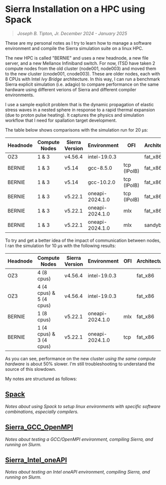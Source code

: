 # Sierra Installation on a HPC using Spack
>*Joseph B. Tipton, Jr.*
>*December 2024 - January 2025*

These are my personal notes as I try to learn how to manage a software environment and compile the Sierra simulation suite on a linux HPC.

The new HPC is called "BERNIE" and uses a new headnode, a new file server, and a new Mellanox Infiniband switch.  For now, ITSD have taken 2 compute nodes from the old cluster (node001, node003) and moved them to the new cluster (cnode001, cnode003).  These are older nodes, each with 8 CPUs with Intel _Ivy Bridge_ architecture.  In this way, I can run a benchmark Sierra explicit simulation (i.e. adagio) to compare performance on the same hardware using different verions of Sierra and different compiler environments.

I use a sample explicit problem that is the dynamic propagation of elastic stress waves in a nested sphere in response to a rapid thermal expansion (due to proton pulse heating). It captures the physics and simulation workflow that I need for spallation target development.

The table below shows comparisons with the simulation run for 20 &mu;s:

Headnode | Compute Nodes | Sierra Version | Environment | OFI | Architecture | Time
--- | --- | --- | --- | --- | --- | ---
OZ3 | 1 & 3 | v4.56.4 | intel-19.0.3 | | fat_x86 | 900 s
BERNIE | 1 & 3 | v5.14 | gcc-8.5.0 | tcp (IPoIB) | fat_x86 | 1,497 s
BERNIE | 1 & 3 | v5.14 | gcc-10.2.0 | tcp (IPoIB) | fat_x86 | 1,558 s
BERNIE | 1 & 3 | v5.22.1 | oneapi-2024.1.0 | tcp (IPoIB) | fat_x86 | 1,566 s
BERNIE | 1 & 3 | v5.22.1 | oneapi-2024.1.0 | mlx | fat_x86 | 1,415 s
BERNIE | 1 & 3 | v5.22.1 | oneapi-2024.1.0 | mlx | sandybridge | 1,372 s

To try and get a better idea of the impact of communication between nodes, I ran the simulation for 10 &mu;s with the following results:

Headnode | Compute Nodes | Sierra Version | Environment | OFI | Architecture | Time
--- | --- | --- | --- | --- | --- | ---
OZ3 | 4 (8 cpus) | v4.56.4 | intel-19.0.3 | | fat_x86 | 873 s
OZ3 | 4 (4 cpus) & 5 (4 cpus) | v4.56.4 | intel-19.0.3 | | fat_x86 | 869 s
BERNIE | 1 (8 cpus) | v5.22.1 | oneapi-2024.1.0 | mlx | fat_x86 | 1,298 s
BERNIE | 1 (4 cpus) & 3 (4 cpus) | v5.22.1 | oneapi-2024.1.0 | tcp | fat_x86 | 1,348 s

As you can see, performance on the new cluster _using the same compute hardware_ is about 50% slower.  I'm still troubleshooting to understand the source of this slowdown.

My notes are structured as follows:

## [Spack](Spack.md)
_Notes about using Spack to setup linux environments with specific software combinations, especially compilers._

## [Sierra_GCC_OpenMPI](Sierra_GCC_OpenMPI.md) 
_Notes about testing a GCC/OpenMPI environment, compiling Sierra, and running on Slurm._

## [Sierra_Intel_oneAPI](Sierra_Intel_oneAPI.md) 
_Notes about testing an Intel oneAPI environment, compiling Sierra, and running on Slurm._




















